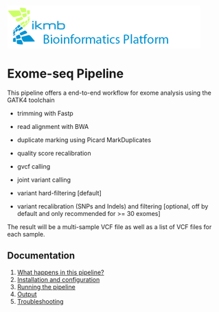 ![](images/ikmb_bfx_logo.png)

# Exome-seq Pipeline

This pipeline offers a end-to-end workflow for exome analysis using the GATK4 toolchain

- trimming with Fastp

- read alignment with BWA

- duplicate marking using Picard MarkDuplicates

- quality score recalibration

- gvcf calling

- joint variant calling

 - variant hard-filtering [default]

 - variant recalibration (SNPs and Indels) and filtering [optional, off by default and only recommended for >= 30 exomes]

The result will be a multi-sample VCF file as well as a list of VCF files for each sample.

## Documentation 

1. [What happens in this pipeline?](docs/pipeline.md)
2. [Installation and configuration](docs/installation.md)
3. [Running the pipeline](docs/usage.md)
4. [Output](docs/output.md)
5. [Troubleshooting](docs/troubleshooting.md)
